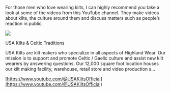 For those men who love wearing kilts, I can highly recommend you take a look at some of the videos from this YouTube channel. They make videos about kilts, the culture around them and discuss matters such as people’s reaction in public.

[](https://www.youtube.com/@USAKiltsOfficial "USA Kilts & Celtic Traditions")

![](AGIKgqPA6MgbF2l5xgKXknOn2F4eQr0Z2aTVcCIkW_akjQ=s900-c-k-c0x00ffffff-no-rj)

USA Kilts & Celtic Traditions

USA Kilts are kilt makers who specialize in all aspects of Highland Wear. Our mission is to support and promote Celtic / Gaelic culture and assist new kilt wearers by answering questions. Our 12,000 square foot location houses our kilt making facility, warehouse, retail store and video production s…

[https://www.youtube.com/@USAKiltsOfficial](https://www.youtube.com/@USAKiltsOfficial)